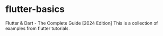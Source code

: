# flutter-basics
Flutter &amp; Dart - The Complete Guide [2024 Edition]
This is a collection of examples from flutter tutorials.
